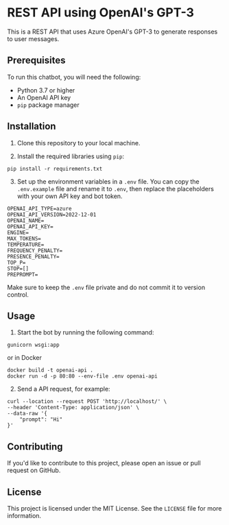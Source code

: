 # REST API using OpenAI's GPT-3

This is a REST API that uses Azure OpenAI's GPT-3 to generate responses to user messages.

## Prerequisites

To run this chatbot, you will need the following:

- Python 3.7 or higher
- An OpenAI API key
- `pip` package manager

## Installation

1. Clone this repository to your local machine.

2. Install the required libraries using `pip`:
```
pip install -r requirements.txt
```

3. Set up the environment variables in a `.env` file. You can copy the `.env.example` file and rename it to `.env`, then replace the placeholders with your own API key and bot token.

```
OPENAI_API_TYPE=azure
OPENAI_API_VERSION=2022-12-01
OPENAI_NAME=
OPENAI_API_KEY=
ENGINE=
MAX_TOKENS=
TEMPERATURE=
FREQUENCY_PENALTY=
PRESENCE_PENALTY=
TOP_P=
STOP=[]
PREPROMPT=
```

Make sure to keep the `.env` file private and do not commit it to version control.

## Usage

1. Start the bot by running the following command:
```
gunicorn wsgi:app
```
or in Docker
```
docker build -t openai-api .
docker run -d -p 80:80 --env-file .env openai-api
```

2. Send a API request, for example:
```
curl --location --request POST 'http://localhost/' \
--header 'Content-Type: application/json' \
--data-raw '{
    "prompt": "Hi"
}'
```


## Contributing

If you'd like to contribute to this project, please open an issue or pull request on GitHub.

## License

This project is licensed under the MIT License. See the `LICENSE` file for more information.

